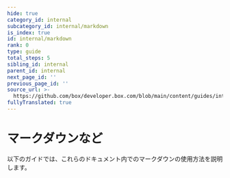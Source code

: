 ```yaml
---
hide: true
category_id: internal
subcategory_id: internal/markdown
is_index: true
id: internal/markdown
rank: 0
type: guide
total_steps: 5
sibling_id: internal
parent_id: internal
next_page_id: ''
previous_page_id: ''
source_url: >-
  https://github.com/box/developer.box.com/blob/main/content/guides/internal/markdown/index.md
fullyTranslated: true
---
```

<!-- does not need translation -->

# マークダウンなど

以下のガイドでは、これらのドキュメント内でのマークダウンの使用方法を説明します。
